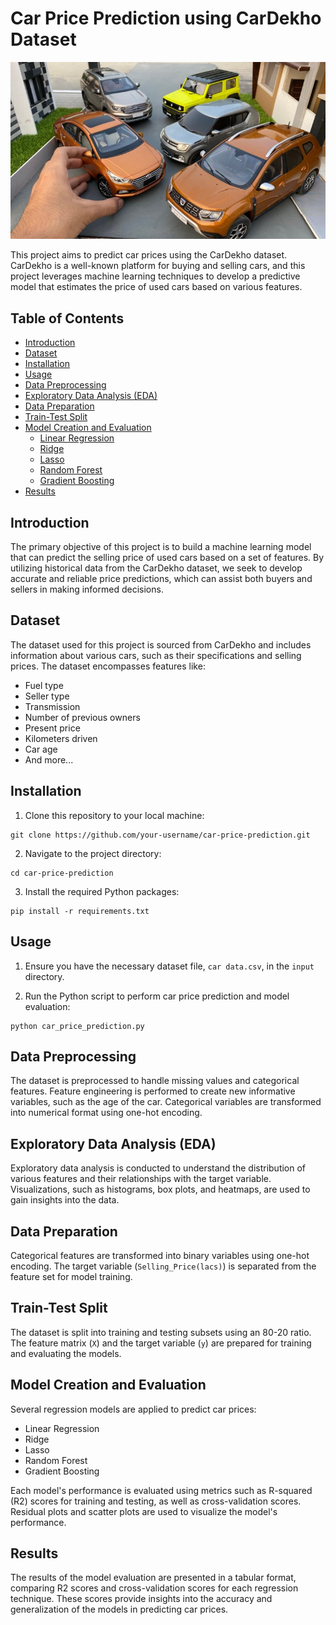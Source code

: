 # Car Price Prediction using CarDekho Dataset

![Car Image](images/Car%20image.jpeg)



This project aims to predict car prices using the CarDekho dataset. CarDekho is a well-known platform for buying and selling cars, and this project leverages machine learning techniques to develop a predictive model that estimates the price of used cars based on various features.

## Table of Contents

- [Introduction](#introduction)
- [Dataset](#dataset)
- [Installation](#installation)
- [Usage](#usage)
- [Data Preprocessing](#data-preprocessing)
- [Exploratory Data Analysis (EDA)](#exploratory-data-analysis-eda)
- [Data Preparation](#data-preparation)
- [Train-Test Split](#train-test-split)
- [Model Creation and Evaluation](#model-creation-and-evaluation)
  - [Linear Regression](#linear-regression)
  - [Ridge](#ridge)
  - [Lasso](#lasso)
  - [Random Forest](#random-forest)
  - [Gradient Boosting](#gradient-boosting)
- [Results](#results)

## Introduction

The primary objective of this project is to build a machine learning model that can predict the selling price of used cars based on a set of features. By utilizing historical data from the CarDekho dataset, we seek to develop accurate and reliable price predictions, which can assist both buyers and sellers in making informed decisions.

## Dataset

The dataset used for this project is sourced from CarDekho and includes information about various cars, such as their specifications and selling prices. The dataset encompasses features like:

- Fuel type
- Seller type
- Transmission
- Number of previous owners
- Present price
- Kilometers driven
- Car age
- And more...

## Installation

1. Clone this repository to your local machine:

```
git clone https://github.com/your-username/car-price-prediction.git
```

2. Navigate to the project directory:

```
cd car-price-prediction
```

3. Install the required Python packages:

```
pip install -r requirements.txt
```

## Usage

1. Ensure you have the necessary dataset file, `car data.csv`, in the `input` directory.

2. Run the Python script to perform car price prediction and model evaluation:

```
python car_price_prediction.py
```

## Data Preprocessing

The dataset is preprocessed to handle missing values and categorical features. Feature engineering is performed to create new informative variables, such as the age of the car. Categorical variables are transformed into numerical format using one-hot encoding.

## Exploratory Data Analysis (EDA)

Exploratory data analysis is conducted to understand the distribution of various features and their relationships with the target variable. Visualizations, such as histograms, box plots, and heatmaps, are used to gain insights into the data.

## Data Preparation

Categorical features are transformed into binary variables using one-hot encoding. The target variable (`Selling_Price(lacs)`) is separated from the feature set for model training.

## Train-Test Split

The dataset is split into training and testing subsets using an 80-20 ratio. The feature matrix (`X`) and the target variable (`y`) are prepared for training and evaluating the models.

## Model Creation and Evaluation

Several regression models are applied to predict car prices:
- Linear Regression
- Ridge
- Lasso
- Random Forest
- Gradient Boosting

Each model's performance is evaluated using metrics such as R-squared (R2) scores for training and testing, as well as cross-validation scores. Residual plots and scatter plots are used to visualize the model's performance.

## Results

The results of the model evaluation are presented in a tabular format, comparing R2 scores and cross-validation scores for each regression technique. These scores provide insights into the accuracy and generalization of the models in predicting car prices.



